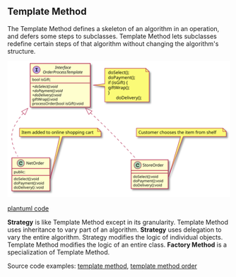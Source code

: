 ## Template Method

The Template Method defines a skeleton of an algorithm in an operation, and defers some steps to subclasses. Template Method lets subclasses redefine certain steps of that algorithm without changing the algorithm's structure.

![PlantUML model](diagrams/order_process_template.svg)

[plantuml code](diagrams/order_process_template.puml)


**Strategy** is like Template Method except in its granularity.
Template Method uses inheritance to vary part of an algorithm. **Strategy** uses delegation to vary the entire algorithm.
Strategy modifies the logic of individual objects. Template Method modifies the logic of an entire class.
**Factory Method** is a specialization of Template Method.

Source code examples:
[template method](TemplateMethod/template_method.cpp), [template method order](TemplateMethod/template_method_order.cpp)

